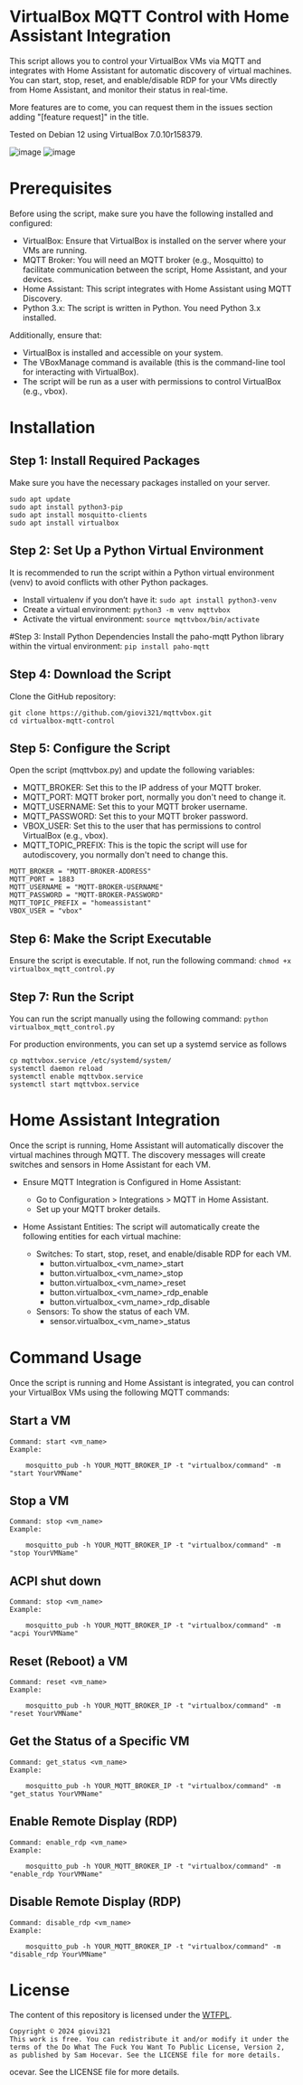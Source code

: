 # VirtualBox MQTT Control with Home Assistant Integration

This script allows you to control your VirtualBox VMs via MQTT and integrates with Home Assistant for automatic discovery of virtual machines. You can start, stop, reset, and enable/disable RDP for your VMs directly from Home Assistant, and monitor their status in real-time.

More features are to come, you can request them in the issues section adding "[feature request]" in the title.

Tested on Debian 12 using VirtualBox 7.0.10r158379.

![image](https://github.com/user-attachments/assets/60e3d6dd-5b9a-4a2a-b6dc-6a64dad489e7)
![image](https://github.com/user-attachments/assets/70b62fc5-a5cf-4a24-80a5-ae406c758f5e)

# Prerequisites
Before using the script, make sure you have the following installed and configured:
- VirtualBox: Ensure that VirtualBox is installed on the server where your VMs are running.
- MQTT Broker: You will need an MQTT broker (e.g., Mosquitto) to facilitate communication between the script, Home Assistant, and your devices.
- Home Assistant: This script integrates with Home Assistant using MQTT Discovery.
- Python 3.x: The script is written in Python. You need Python 3.x installed.

Additionally, ensure that:
- VirtualBox is installed and accessible on your system.
- The VBoxManage command is available (this is the command-line tool for interacting with VirtualBox).
- The script will be run as a user with permissions to control VirtualBox (e.g., vbox).

# Installation
## Step 1: Install Required Packages
Make sure you have the necessary packages installed on your server.
```
sudo apt update
sudo apt install python3-pip
sudo apt install mosquitto-clients
sudo apt install virtualbox
```

## Step 2: Set Up a Python Virtual Environment
It is recommended to run the script within a Python virtual environment (venv) to avoid conflicts with other Python packages.
- Install virtualenv if you don’t have it:
`sudo apt install python3-venv`
- Create a virtual environment:
`python3 -m venv mqttvbox`
- Activate the virtual environment:
`source mqttvbox/bin/activate`

#Step 3: Install Python Dependencies
Install the paho-mqtt Python library within the virtual environment:
`pip install paho-mqtt`

## Step 4: Download the Script
Clone the GitHub repository:
```
git clone https://github.com/giovi321/mqttvbox.git
cd virtualbox-mqtt-control
```

## Step 5: Configure the Script

Open the script (mqttvbox.py) and update the following variables:

- MQTT_BROKER: Set this to the IP address of your MQTT broker.
- MQTT_PORT: MQTT broker port, normally you don't need to change it.
- MQTT_USERNAME: Set this to your MQTT broker username.
- MQTT_PASSWORD: Set this to your MQTT broker password.
- VBOX_USER: Set this to the user that has permissions to control VirtualBox (e.g., vbox).
- MQTT_TOPIC_PREFIX: This is the topic the script will use for autodiscovery, you normally don't need to change this.

```
MQTT_BROKER = "MQTT-BROKER-ADDRESS"
MQTT_PORT = 1883
MQTT_USERNAME = "MQTT-BROKER-USERNAME"
MQTT_PASSWORD = "MQTT-BROKER-PASSWORD"
MQTT_TOPIC_PREFIX = "homeassistant"
VBOX_USER = "vbox"
```

## Step 6: Make the Script Executable
Ensure the script is executable. If not, run the following command:
`chmod +x virtualbox_mqtt_control.py`

## Step 7: Run the Script
You can run the script manually using the following command:
`python virtualbox_mqtt_control.py`

For production environments, you can set up a systemd service as follows

```
cp mqttvbox.service /etc/systemd/system/
systemctl daemon reload
systemctl enable mqttvbox.service
systemctl start mqttvbox.service
```

# Home Assistant Integration
Once the script is running, Home Assistant will automatically discover the virtual machines through MQTT. The discovery messages will create switches and sensors in Home Assistant for each VM.

- Ensure MQTT Integration is Configured in Home Assistant:
    - Go to Configuration > Integrations > MQTT in Home Assistant.
    - Set up your MQTT broker details.

- Home Assistant Entities: The script will automatically create the following entities for each virtual machine:
    - Switches: To start, stop, reset, and enable/disable RDP for each VM.
        - button.virtualbox_<vm_name>_start
        - button.virtualbox_<vm_name>_stop
        - button.virtualbox_<vm_name>_reset
        - button.virtualbox_<vm_name>_rdp_enable
        - button.virtualbox_<vm_name>_rdp_disable
    - Sensors: To show the status of each VM.
        - sensor.virtualbox_<vm_name>_status

# Command Usage
Once the script is running and Home Assistant is integrated, you can control your VirtualBox VMs using the following MQTT commands:
## Start a VM
    Command: start <vm_name>
    Example:
```
    mosquitto_pub -h YOUR_MQTT_BROKER_IP -t "virtualbox/command" -m "start YourVMName"
```

## Stop a VM
    Command: stop <vm_name>
    Example:
```
    mosquitto_pub -h YOUR_MQTT_BROKER_IP -t "virtualbox/command" -m "stop YourVMName"
```

## ACPI shut down
    Command: stop <vm_name>
    Example:
```
    mosquitto_pub -h YOUR_MQTT_BROKER_IP -t "virtualbox/command" -m "acpi YourVMName"
```

## Reset (Reboot) a VM
    Command: reset <vm_name>
    Example:
```
    mosquitto_pub -h YOUR_MQTT_BROKER_IP -t "virtualbox/command" -m "reset YourVMName"
```

## Get the Status of a Specific VM
    Command: get_status <vm_name>
    Example:
```
    mosquitto_pub -h YOUR_MQTT_BROKER_IP -t "virtualbox/command" -m "get_status YourVMName"
```

## Enable Remote Display (RDP)
    Command: enable_rdp <vm_name>
    Example:
```
    mosquitto_pub -h YOUR_MQTT_BROKER_IP -t "virtualbox/command" -m "enable_rdp YourVMName"
```

## Disable Remote Display (RDP)
    Command: disable_rdp <vm_name>
    Example:
```
    mosquitto_pub -h YOUR_MQTT_BROKER_IP -t "virtualbox/command" -m "disable_rdp YourVMName"
```

# License
The content of this repository is licensed under the [WTFPL](http://www.wtfpl.net/).

```
Copyright © 2024 giovi321
This work is free. You can redistribute it and/or modify it under the
terms of the Do What The Fuck You Want To Public License, Version 2,
as published by Sam Hocevar. See the LICENSE file for more details.
```
ocevar. See the LICENSE file for more details.
```
